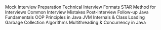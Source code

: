 Mock Interview Preparation
Technical Interview Formats
STAR Method for Interviews
Common Interview Mistakes
Post-Interview Follow-up
Java Fundamentals
OOP Principles in Java
JVM Internals & Class Loading
Garbage Collection Algorithms
Multithreading & Concurrency in Java